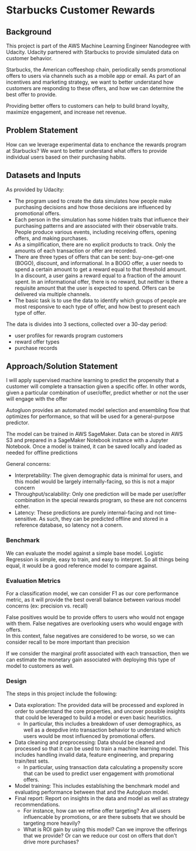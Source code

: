 # Starbucks Customer Rewards

## Background

This project is part of the AWS Machine Learning Engineer Nanodegree with Udacity. Udacity partnered with Starbucks to provide simulated data on customer behavior.

Starbucks, the American coffeeshop chain, periodically sends promotional offers to users via channels such as a mobile app or email. As part of an incentives and marketing strategy, we want to better understand how customers are responding to these offers, and how we can determine the best offer to provide.

Providing better offers to customers can help to build brand loyalty, maximize engagement, and increase net revenue.

## Problem Statement

How can we leverage experimental data to enchance the rewards program at Starbucks?
We want to better understand what offers to provide individual users based on their purchasing habits.

## Datasets and Inputs

As provided by Udacity:

- The program used to create the data simulates how people make purchasing decisions and how those decisions are influenced by promotional offers.
- Each person in the simulation has some hidden traits that influence their purchasing patterns and are associated with their observable traits. People produce various events, including receiving offers, opening offers, and making purchases.
- As a simplification, there are no explicit products to track. Only the amounts of each transaction or offer are recorded.
- There are three types of offers that can be sent: buy-one-get-one (BOGO), discount, and informational. In a BOGO offer, a user needs to spend a certain amount to get a reward equal to that threshold amount. In a discount, a user gains a reward equal to a fraction of the amount spent. In an informational offer, there is no reward, but neither is there a requisite amount that the user is expected to spend. Offers can be delivered via multiple channels.
- The basic task is to use the data to identify which groups of people are most responsive to each type of offer, and how best to present each type of offer.

The data is divides into 3 sections, collected over a 30-day period:

- user profiles for rewards program customers
- reward offer types
- purchase records

## Approach/Solution Statement

I will apply supervised machine learning to predict the propensity that a customer will complete a transaction given a specific offer.  In other words, given a particular combination of user/offer, predict whether or not the user will engage with the offer

Autogluon provides an automated model selection and ensembling flow that optimizes for performance, so that will be used for a general-purpose predictor.

The model can be trained in AWS SageMaker. Data can be stored in AWS S3 and prepared in a SageMaker Notebook instance with a Jupyter Notebook. Once a model is trained, it can be saved locally and loaded as needed for offline predictions

General concerns:

- Interpretability: The given demographic data is minimal for users, and this model would be largely internally-facing, so this is not a major concern
- Throughput/scalability: Only one prediction will be made per user/offer combination in the special rewards program, so these are not concerns either.
- Latency: These predictions are purely internal-facing and not time-sensitive. As such, they can be predicted offline and stored in a reference database, so latency not a conern.

### Benchmark

We can evaluate the model against a simple base model. Logistic Regression is simple, easy to train, and easy to interpret. So all things being equal, it would be a good reference model to compare against.

### Evaluation Metrics

For a classification model, we can consider F1 as our core performance metric, as it will provide the best overall balance between various model concerns (ex: precision vs. recall)

False positives would be to provide offers to users who would not engage with them.
False negatives are overlooking users who would engage with offers.  
In this context, false negatives are considered to be worse, so we can consider recall to be more important than precision

If we consider the marginal profit associated with each transaction, then we can estimate the monetary gain associated with deploying this type of model to customers as well.

### Design

The steps in this project include the following:  

- Data exploration: The provided data will be processed and explored in order to understand the core properties, and uncover possible insights that could be leveraged to build a model or even basic heuristics.
  - In particular, this includes a breakdown of user demographics, as well as a deepdive into transaction behavior to understand which users would be most influenced by promotional offers.
- Data cleaning and preprocessing: Data should be cleaned and processed so that it can be used to train a machine learning model. This includes handling invalid data, feature engineering, and preparing train/test sets.
  - In particular, using transaction data calculating a propensity score that can be used to predict user engagement with promotional offers.
- Model training: This includes establishing the benchmark model and evaluating performance between that and the Autogluon model.
- Final report: Report on insights in the data and model as well as strategy recommendations.
  - For instance, how can we refine offer targeting? Are all users influencable by promotions, or are there subsets that we should be targeting more heavily?
  - What is ROI gain by using this model?  Can we improve the offerings that we provide? Or can we reduce our cost on offers that don't drive more purchases?
